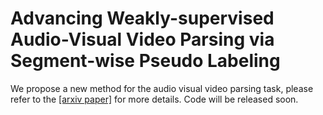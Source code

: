 # Advancing Weakly-supervised Audio-Visual Video Parsing via Segment-wise Pseudo Labeling
We propose a new method for the audio visual video parsing task, please refer to the [[arxiv paper]](https://arxiv.org/abs/2303.02344) for more details. Code will be released soon.

